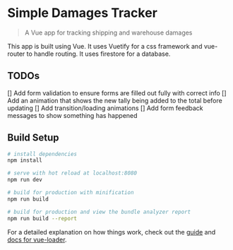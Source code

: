 # Simple Damages Tracker

> A Vue app for tracking shipping and warehouse damages

This app is built using Vue. It uses Vuetify for a css framework and vue-router to handle routing. It uses firestore for a database.

## TODOs

[] Add form validation to ensure forms are filled out fully with correct info
[] Add an animation that shows the new tally being added to the total before updating
[] Add transition/loading animations
[] Add form feedback messages to show something has happened

## Build Setup

```bash
# install dependencies
npm install

# serve with hot reload at localhost:8080
npm run dev

# build for production with minification
npm run build

# build for production and view the bundle analyzer report
npm run build --report
```

For a detailed explanation on how things work, check out the [guide](http://vuejs-templates.github.io/webpack/) and [docs for vue-loader](http://vuejs.github.io/vue-loader).
